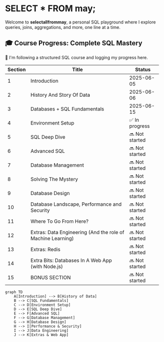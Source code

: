# SELECT \* FROM may;

Welcome to **selectallfrommay**, a personal SQL playground where I explore queries, joins, aggregations, and more, one line at a time.

## 🎓 Course Progress: Complete SQL Mastery

📘 I'm following a structured SQL course and logging my progress here.

| Section | Title                                                       | Status         |
| ------- | ----------------------------------------------------------- | -------------- |
| 1       | Introduction                                                | 2025-06-05     |
| 2       | History And Story Of Data                                   | 2025-06-06     |
| 3       | Databases + SQL Fundamentals                                | 2025-06-15     |
| 4       | Environment Setup                                           | ✅ In progress |
| 5       | SQL Deep Dive                                               | 🔜 Not started |
| 6       | Advanced SQL                                                | 🔜 Not started |
| 7       | Database Management                                         | 🔜 Not started |
| 8       | Solving The Mystery                                         | 🔜 Not started |
| 9       | Database Design                                             | 🔜 Not started |
| 10      | Database Landscape, Performance and Security                | 🔜 Not started |
| 11      | Where To Go From Here?                                      | 🔜 Not started |
| 12      | Extras: Data Engineering (And the role of Machine Learning) | 🔜 Not started |
| 13      | Extras: Redis                                               | 🔜 Not started |
| 14      | Extra Bits: Databases In A Web App (with Node.js)           | 🔜 Not started |
| 15      | BONUS SECTION                                               | 🔜 Not started |

```mermaid
graph TD
    A[Introduction] --> B[History of Data]
    B --> C[SQL Fundamentals]
    C --> D[Environment Setup]
    D --> E[SQL Deep Dive]
    E --> F[Advanced SQL]
    F --> G[Database Management]
    G --> H[Database Design]
    H --> I[Performance & Security]
    I --> J[Data Engineering]
    J --> K[Extras & Web App]
```
